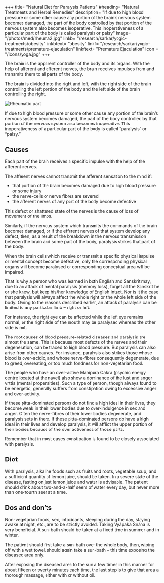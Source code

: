 +++
title= "Natural Diet for Paralysis Patients"
#heading= "Natural Treatments and Herbal Remedies"
description= "If due to high blood pressure or some other cause any portion of the brain’s nervous system becomes damaged, the part of the body controlled by that portion of the nervous system also becomes inoperative. This inoperativeness of a particular part of the body is called paralysis or palsy"
image= "/photos/med/rheuma2.jpg"
linkb= "/research/sarkar/yogic-treatments/obesity"
linkbtext= "obesity"
linkf= "/research/sarkar/yogic-treatments/premature-ejaculation"
linkftext= "Premature Ejaculation"
icon = "/icons/yoga.jpg"
+++


The brain is the apparent controller of the body and its organs. With the help of afferent and efferent nerves, the brain receives impulses from and transmits them to all parts of the body. 

The brain is divided into the right and left, with the right side of the brain controlling the left portion of the body and the left side of the brain controlling the right. 

![Rheumatic part](/photos/med/rheuma2.jpg)

If due to high blood pressure or some other cause any portion of the brain’s nervous system becomes damaged, the part of the body controlled by that portion of the nervous system also becomes inoperative. This inoperativeness of a particular part of the body is called “paralysis” or “palsy.”

## Causes

Each part of the brain receives a specific impulse with the help of the afferent nerves. 

The afferent nerves cannot transmit the afferent sensation to the mind if:
- that portion of the brain becomes damaged due to high blood pressure or some injury
- the nerve-cells or nerve fibres are severed
- the afferent nerves of any part of the body become defective

This defect or shattered state of the nerves is the cause of loss of movement of the limbs.

Similarly, if the nervous system which transmits the commands of the brain becomes damaged, or if the efferent nerves of that system develop any defect, then, as a result of the breakdown in the nervous transmission between the brain and some part of the body, paralysis strikes that part of the body.

When the brain cells which receive or transmit a specific physical impulse or mental concept become defective, only the corresponding physical organs will become paralysed or corresponding conceptual area will be impaired. 

That is why a person who was learned in both English and Sanskrit may, due to an attack of mental paralysis (memory loss), forget all the Sanskrit he or she knew, but keep his/her knowledge of English intact. Nor is it the case that paralysis will always affect the whole right or the whole left side of the body. Owing to the reasons described earlier, an attack of paralysis can be limited to any particular limb – right or left. 

For instance, the right eye can be affected while the left eye remains normal, or the right side of the mouth may be paralysed whereas the other side is not.

The root causes of blood pressure-related diseases and paralysis are almost the same. This is because most defects of the nerves and their degeneration, can be traced to high blood pressure. But paralysis can also arise from other causes. For instance, paralysis also strikes those whose blood is over-acidic, and whose nerve-fibres consequently degenerate, due to greed, overeating, or too much fondness for non-vegetarian food.

The people who have an over-active Mańipura Cakra (psychic energy centre located at the navel) also show a dominance of the lust and anger vrttis (mental propensities). Such a type of person, though always found to be energetic, generally suffers from constipation owing to excessive anger and over-activity.

If these pitta-dominated persons do not find a high ideal in their lives, they become weak in their lower bodies due to over-indulgence in sex and anger. Often the nerve-fibres of their lower bodies degenerate, and paralysis sets in there. If these pitta-dominated persons do have a high ideal in their lives and develop paralysis, it will afflict the upper portion of their bodies because of the over activeness of those parts.

Remember that in most cases constipation is found to be closely associated with paralysis.

<!-- Treatment:
Morning – Utkśepa Mudrá, Diirgha Prańáma, Yoga Mudrá, Bhujauṋgásana, or any of these three which it is possible to do. Pakśabadha Práńáyáma.
Evening – Same as in the morning. -->

## Diet

With paralysis, alkaline foods such as fruits and roots, vegetable soup, and a sufficient quantity of lemon juice, should be taken. In a severe state of the disease, fasting on just lemon juice and water is advisable. The patient should drink about two-and-a-half seers of water every day, but never more than one-fourth seer at a time.


## Dos and don’ts

Non-vegetarian foods, sex, intoxicants, sleeping during the day, staying awake at night, etc., are to be strictly avoided. Taking Vyápaka Snána is very beneficial. A sun-bath should be taken at a fixed time in summer and in winter. 

The patient should first take a sun-bath over the whole body, then, wiping off with a wet towel, should again take a sun-bath – this time exposing the diseased area only. 

After exposing the diseased area to the sun a few times in this manner for about fifteen or twenty minutes each time, the last step is to give that area a thorough massage, either with or without oil.
